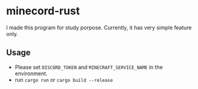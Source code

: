 # minecord-rust
I made this program for study porpose. Currently, it has very simple feature only.
## Usage
- Please set `DISCORD_TOKEN` and `MINECRAFT_SERVICE_NAME` in the environment.
- run `cargo run` or `cargo build --release`
